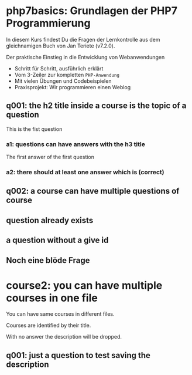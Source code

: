# php7basics: Grundlagen der PHP7 Programmierung

In diesem Kurs findest Du die Fragen der Lernkontrolle aus dem
gleichnamigen Buch von Jan Teriete (v7.2.0).

Der praktische Einstieg in die Entwicklung von Webanwendungen

* Schritt für Schritt, ausführlich erklärt
* Vom 3-Zeiler zur kompletten `PHP-Anwendung`
* Mit vielen Übungen und Codebeispielen
* Praxisprojekt: Wir programmieren einen Weblog

## q001: the h2 title inside a course is the topic of a question

This is the fist question
 
### a1: questions can have answers with the h3 title

The first answer of the first question
 
### a2: there should at least one answer which is (correct)
 
## q002: a course can have multiple questions of course
 
## question already exists

## a question without a give id

## Noch eine blöde Frage

# course2: you can have multiple courses in one file

You can have same courses in different files.

Courses are identified by their title.

With no answer the description will be dropped.

## q001: just a question to test saving the description
 
